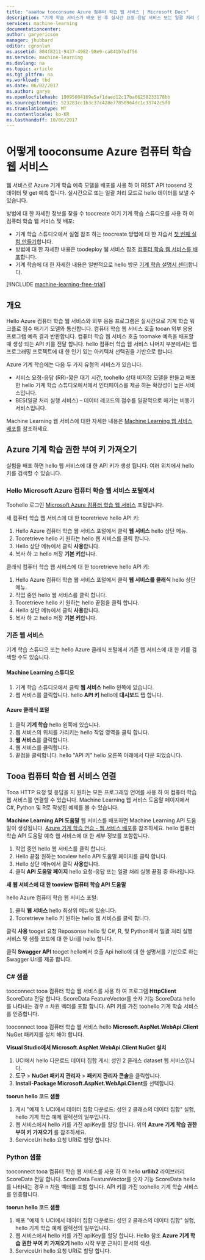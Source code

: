 ```yaml
---
title: "aaaHow tooconsume Azure 컴퓨터 학습 웹 서비스 | Microsoft Docs"
description: "기계 학습 서비스가 배포 된 후 실시간 요청-응답 서비스 또는 일괄 처리 실행 서비스 hello 사용할 수 있는 RESTFul 웹 서비스를 이용할 수 있습니다."
services: machine-learning
documentationcenter: 
author: garyericson
manager: jhubbard
editor: cgronlun
ms.assetid: 804f8211-9437-4982-98e9-ca841b7edf56
ms.service: machine-learning
ms.devlang: na
ms.topic: article
ms.tgt_pltfrm: na
ms.workload: tbd
ms.date: 06/02/2017
ms.author: garye
ms.openlocfilehash: 19095604169e5af1daed12c17ba66258233178bb
ms.sourcegitcommit: 523283cc1b3c37c428e77850964dc1c33742c5f0
ms.translationtype: MT
ms.contentlocale: ko-KR
ms.lasthandoff: 10/06/2017
---
```

# <a name="how-tooconsume-an-azure-machine-learning-web-service"></a>어떻게 tooconsume Azure 컴퓨터 학습 웹 서비스

웹 서비스로 Azure 기계 학습 예측 모델을 배포를 사용 하 여 REST API toosend 것 데이터 및 get 예측 합니다. 실시간으로 또는 일괄 처리 모드로 hello 데이터를 보낼 수 있습니다.

방법에 대 한 자세한 정보를 찾을 수 toocreate 여기 기계 학습 스튜디오를 사용 하 여 컴퓨터 학습 웹 서비스 및 배포:

* 기계 학습 스튜디오에서 실험 참조 하는 toocreate 방법에 대 한 자습서 [첫 번째 실험 만들기](machine-learning-create-experiment.md)합니다.
* 방법에 대 한 자세한 내용은 toodeploy 웹 서비스 참조 [컴퓨터 학습 웹 서비스를 배포](machine-learning-publish-a-machine-learning-web-service.md)합니다.
* 기계 학습에 대 한 자세한 내용은 일반적으로 hello 방문 [기계 학습 설명서 센터](https://azure.microsoft.com/documentation/services/machine-learning/)합니다.

[!INCLUDE [machine-learning-free-trial](../../includes/machine-learning-free-trial.md)]

## <a name="overview"></a>개요
Hello Azure 컴퓨터 학습 웹 서비스와 외부 응용 프로그램은 실시간으로 기계 학습 워크플로 점수 매기기 모델와 통신합니다. 컴퓨터 학습 웹 서비스 호출 tooan 외부 응용 프로그램 예측 결과 반환합니다. 컴퓨터 학습 웹 서비스 호출 toomake 예측을 배포할 때 생성 되는 API 키를 전달 합니다. hello 컴퓨터 학습 웹 서비스 나머지 부분에서는 웹 프로그래밍 프로젝트에 대 한 인기 있는 아키텍처 선택권을 기반으로 합니다.

Azure 기계 학습에는 다음 두 가지 유형의 서비스가 있습니다.

* 서비스 요청-응답 (RR)-짧은 대기 시간, toohello 상태 비저장 모델을 만들고 배포한 hello 기계 학습 스튜디오에서에서 인터페이스를 제공 하는 확장성이 높은 서비스입니다.
* BES(일괄 처리 실행 서비스) – 데이터 레코드의 점수를 일괄적으로 매기는 비동기 서비스입니다.

Machine Learning 웹 서비스에 대한 자세한 내용은 [Machine Learning 웹 서비스 배포](machine-learning-publish-a-machine-learning-web-service.md)를 참조하세요.

## <a name="get-an-azure-machine-learning-authorization-key"></a>Azure 기계 학습 권한 부여 키 가져오기
실험을 배포 하면 hello 웹 서비스에 대 한 API 키가 생성 됩니다. 여러 위치에서 hello 키를 검색할 수 있습니다.

### <a name="from-hello-microsoft-azure-machine-learning-web-services-portal"></a>Hello Microsoft Azure 컴퓨터 학습 웹 서비스 포털에서
Toohello 로그인 [Microsoft Azure 컴퓨터 학습 웹 서비스](https://services.azureml.net) 포털입니다.

새 컴퓨터 학습 웹 서비스에 대 한 tooretrieve hello API 키:

1. Hello Azure 컴퓨터 학습 웹 서비스 포털에서 클릭 **웹 서비스** hello 상단 메뉴.
2. Tooretrieve hello 키 원하는 hello 웹 서비스를 클릭 합니다.
3. Hello 상단 메뉴에서 클릭 **사용**합니다.
4. 복사 하 고 hello 저장 **기본 키**합니다.

클래식 컴퓨터 학습 웹 서비스에 대 한 tooretrieve hello API 키:

1. Hello Azure 컴퓨터 학습 웹 서비스 포털에서 클릭 **웹 서비스를 클래식** hello 상단 메뉴.
2. 작업 중인 hello 웹 서비스를 클릭 합니다.
3. Tooretrieve hello 키 원하는 hello 끝점을 클릭 합니다.
4. Hello 상단 메뉴에서 클릭 **사용**합니다.
5. 복사 하 고 hello 저장 **기본 키**합니다.

### <a name="classic-web-service"></a>기존 웹 서비스
 기계 학습 스튜디오 또는 hello Azure 클래식 포털에서 기존 웹 서비스에 대 한 키를 검색할 수도 있습니다.

#### <a name="machine-learning-studio"></a>Machine Learning 스튜디오
1. 기계 학습 스튜디오에서 클릭 **웹 서비스** hello 왼쪽에 있습니다.
2. 웹 서비스를 클릭합니다. hello **API 키** hello에 **대시보드** 탭 합니다.

#### <a name="azure-classic-portal"></a>Azure 클래식 포털
1. 클릭 **기계 학습** hello 왼쪽에 있습니다.
2. 웹 서비스의 위치를 가리키는 hello 작업 영역을 클릭 합니다.
3. **웹 서비스**를 클릭합니다.
4. 웹 서비스를 클릭합니다.
5. 끝점을 클릭합니다. hello "API 키" hello 오른쪽 아래에서 다운 되었습니다.

## <a id="connect"></a>Tooa 컴퓨터 학습 웹 서비스 연결
Tooa HTTP 요청 및 응답을 지 원하는 모든 프로그래밍 언어를 사용 하 여 컴퓨터 학습 웹 서비스를 연결할 수 있습니다. Machine Learning 웹 서비스 도움말 페이지에서 C#, Python 및 R로 작성된 예제를 볼 수 있습니다.

**Machine Learning API 도움말** 웹 서비스를 배포하면 Machine Learning API 도움말이 생성됩니다. [Azure 기계 학습 연습 - 웹 서비스 배포](machine-learning-walkthrough-5-publish-web-service.md)를 참조하세요.
hello 컴퓨터 학습 API 도움말 예측 웹 서비스에 대 한 세부 정보를 포함합니다.

1. 작업 중인 hello 웹 서비스를 클릭 합니다.
2. Hello 끝점 원하는 tooview hello API 도움말 페이지를 클릭 합니다.
3. Hello 상단 메뉴에서 클릭 **사용**합니다.
4. 클릭 **API 도움말 페이지** hello 요청-응답 또는 일괄 처리 실행 끝점 중 하나입니다.

**새 웹 서비스에 대 한 tooview 컴퓨터 학습 API 도움말**

hello Azure 컴퓨터 학습 웹 서비스 포털:

1. 클릭 **웹 서비스** hello 최상위 메뉴에 있습니다.
2. Tooretrieve hello 키 원하는 hello 웹 서비스를 클릭 합니다.

클릭 **사용** tooget 요청 Reposonse hello 및 C#, R, 및 Python에서 일괄 처리 실행 서비스 및 샘플 코드에 대 한 Uri를 hello 합니다.

클릭 **Swagger API** tooget hello에서 호출 Api hello에 대 한 설명서를 기반으로 하는 Swagger Uri를 제공 합니다.

### <a name="c-sample"></a>C# 샘플
tooconnect tooa 컴퓨터 학습 웹 서비스를 사용 하 여 프로그램 **HttpClient** ScoreData 전달 합니다. ScoreData FeatureVector를 숫자 기능 ScoreData hello를 나타내는 경우 n 차원 벡터를 포함 합니다. API 키를 가진 toohello 기계 학습 서비스를 인증합니다.

tooconnect tooa 컴퓨터 학습 웹 서비스 hello **Microsoft.AspNet.WebApi.Client** NuGet 패키지를 설치 해야 합니다.

**Visual Studio에서 Microsoft.AspNet.WebApi.Client NuGet 설치**

1. UCI에서 hello 다운로드 데이터 집합 게시: 성인 2 클래스 dataset 웹 서비스입니다.
2. **도구** > **NuGet 패키지 관리자** > **패키지 관리자 콘솔**을 클릭합니다.
3. **Install-Package Microsoft.AspNet.WebApi.Client**를 선택합니다.

**toorun hello 코드 샘플**

1. 게시 "예제 1: UCI에서 데이터 집합 다운로드: 성인 2 클래스의 데이터 집합" 실험, hello 기계 학습 예제 컬렉션의 일부입니다.
2. 웹 서비스에서 hello 키를 가진 apiKey를 할당 합니다. 위의 **Azure 기계 학습 권한 부여 키 가져오기** 를 참조하세요.
3. ServiceUri hello 요청 URI로 할당 합니다.

### <a name="python-sample"></a>Python 샘플
tooconnect tooa 컴퓨터 학습 웹 서비스를 사용 하 여 hello **urllib2** 라이브러리 ScoreData 전달 합니다. ScoreData FeatureVector를 숫자 기능 ScoreData hello를 나타내는 경우 n 차원 벡터를 포함 합니다. API 키를 가진 toohello 기계 학습 서비스를 인증합니다.

**toorun hello 코드 샘플**

1. 배포 "예제 1: UCI에서 데이터 집합 다운로드: 성인 2 클래스의 데이터 집합" 실험, hello 기계 학습 예제 컬렉션의 일부입니다.
2. 웹 서비스에서 hello 키를 가진 apiKey를 할당 합니다. Hello 참조 **Azure 기계 학습 권한 부여 키 가져오기** hello 시작 부분 근처이 문서의 섹션.
3. ServiceUri hello 요청 URI로 할당 합니다.

